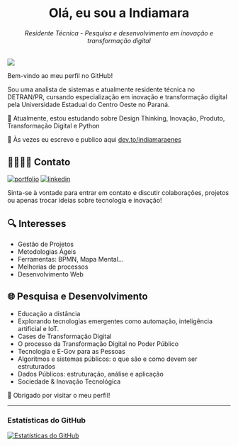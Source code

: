 <h1 align="center">Olá, eu sou a Indiamara</h1>
<h6 align="center"><i>Residente Técnica - Pesquisa e desenvolvimento em inovação e transformação digital</i></h6>

![](https://komarev.com/ghpvc/?username=indiamaraenes&color=ff69b4)

Bem-vindo ao meu perfil no GitHub!

Sou uma analista de sistemas e atualmente residente técnica no DETRAN/PR, cursando especialização em inovação e transformação digital pela Universidade Estadual do Centro Oeste no Paraná.

🌱 Atualmente, estou estudando sobre Design Thinking, Inovação, Produto, Transformação Digital e Python

📖 Às vezes eu escrevo e publico aqui [dev.to/indiamaraenes](https://dev.to/indiamaraenes)

## 🫱🏼‍🫲🏽 Contato
[![portfolio](https://img.shields.io/badge/portfolio-000?style=for-the-badge&logo=ko-fi&logoColor=white)](https://beacons.ai/indiamara)
[![linkedin](https://img.shields.io/badge/linkedin-0A66C2?style=for-the-badge&logo=linkedin&logoColor=white)](https://www.linkedin.com/in/indiamara/)

Sinta-se à vontade para entrar em contato e discutir colaborações, projetos ou apenas trocar ideias sobre tecnologia e inovação!

##  🔍 Interesses
- Gestão de Projetos
- Metodologias Ágeis
- Ferramentas: BPMN, Mapa Mental...
- Melhorias de processos
- Desenvolvimento Web

## 🌐 Pesquisa e Desenvolvimento
- Educação a distância
- Explorando tecnologias emergentes como automação, inteligência artificial e IoT.
- Cases de Transformação Digital
- O processo da Transformação Digital no Poder Público
- Tecnologia e E-Gov para as Pessoas
- Algoritmos e sistemas públicos: o que são e como devem ser estruturados
- Dados Públicos: estruturação, análise e aplicação
- Sociedade & Inovação Tecnológica

💓 Obrigado por visitar o meu perfil!


---
### Estatísticas do GitHub
[![Estatísticas do GitHub](https://github-readme-stats.vercel.app/api?username=indiamaraenes&show_icons=true&theme=dark)](https://github.com/indiamaraenes)
